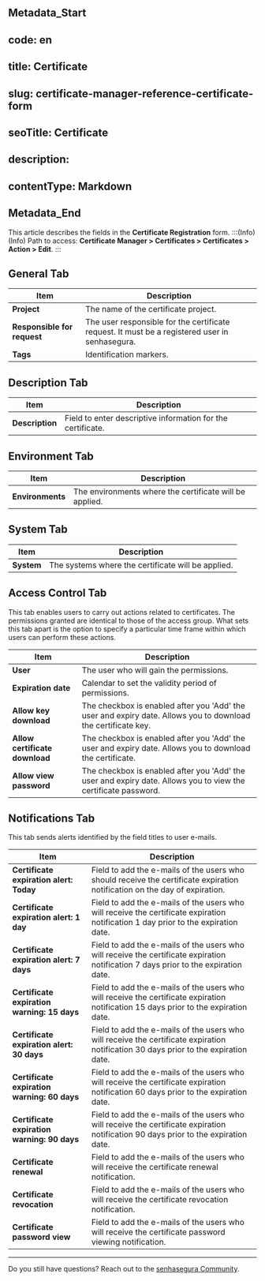 ## Metadata_Start 
## code: en
## title: Certificate 
## slug: certificate-manager-reference-certificate-form 
## seoTitle: Certificate 
## description:  
## contentType: Markdown 
## Metadata_End
This article describes the fields in the **Certificate Registration** form.
:::(Info) (Info)
Path to access:  **Certificate Manager > Certificates > Certificates > Action > Edit**.
:::

## General Tab
|Item|Description|
|-|-|
|**Project**|The name of the certificate project.|
|**Responsible for request**|The user responsible for the certificate request. It must be a registered user in senhasegura.|
|**Tags**|Identification markers.|

## Description Tab
|Item|Description|
|-|-|
|**Description**|Field to enter descriptive information for the certificate.|

## Environment Tab
|Item|Description|
|-|-|
|**Environments**|The environments where the certificate will be applied.|

## System Tab
|Item|Description|
|-|-|
|**System**|The systems where the certificate will be applied.|

## Access Control Tab
This tab enables users to carry out actions related to certificates. The permissions granted are identical to those of the access group. What sets this tab apart is the option to specify a particular time frame within which users can perform these actions.

|Item|Description|
|-|-|
|**User**|The user who will gain the permissions.|
|**Expiration date**|Calendar to set the validity period of permissions.|
|**Allow key download**|The checkbox is enabled after you 'Add' the user and expiry date. Allows you to download the certificate key.|
|**Allow certificate download**|The checkbox is enabled after you 'Add' the user and expiry date. Allows you to download the certificate.|
|**Allow view password**|The checkbox is enabled after you 'Add' the user and expiry date. Allows you to view the certificate password.|

## Notifications Tab
This tab sends alerts identified by the field titles to user e-mails.

|Item|Description|
|-|-|
|**Certificate expiration alert: Today**|Field to add the e-mails of the users who should receive the certificate expiration notification on the day of expiration.|
|**Certificate expiration alert: 1 day**|Field to add the e-mails of the users who will receive the certificate expiration notification 1 day prior to the expiration date.|
|**Certificate expiration alert: 7 days**|Field to add the e-mails of the users who will receive the certificate expiration notification 7 days prior to the expiration date.|
|**Certificate expiration warning: 15 days**|Field to add the e-mails of the users who will receive the certificate expiration notification 15 days prior to the expiration date.|
|**Certificate expiration alert: 30 days**|Field to add the e-mails of the users who will receive the certificate expiration notification 30 days prior to the expiration date.|
|**Certificate expiration warning: 60 days**|Field to add the e-mails of the users who will receive the certificate expiration notification 60 days prior to the expiration date.|
|**Certificate expiration warning: 90 days**|Field to add the e-mails of the users who will receive the certificate expiration notification 90 days prior to the expiration date.|
|**Certificate renewal**|Field to add the e-mails of the users who will receive the certificate renewal notification.|
|**Certificate revocation**|Field to add the e-mails of the users who will receive the certificate revocation notification.|
|**Certificate password view**|Field to add the e-mails of the users who will receive the certificate password viewing notification.|
***
Do you still have questions? Reach out to the [senhasegura Community](https://community.senhasegura.io/).
